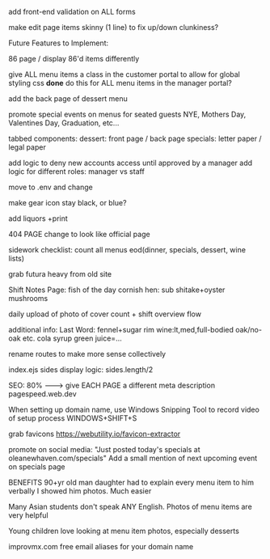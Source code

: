 
add front-end validation on ALL forms

make edit page items skinny (1 line) to fix up/down clunkiness?

Future Features to Implement:

86 page / display 86'd items differently

give ALL menu items a class in the customer portal to allow for global styling css
****done****
do this for ALL menu items in the manager portal?

add the back page of dessert menu

promote special events on menus for seated guests
NYE, Mothers Day, Valentines Day, Graduation, etc...

tabbed components: 
    dessert: front page / back page
    specials: letter paper / legal paper

add logic to deny new accounts access until approved by a manager
add logic for different roles: manager vs staff

move to .env and change

make gear icon stay black, or blue?

add liquors +print

404 PAGE change to look like official page

sidework checklist: count all menus eod(dinner, specials, dessert, wine lists)

grab futura heavy from old site

Shift Notes Page:
fish of the day
cornish hen: sub shitake+oyster mushrooms

daily upload of photo of cover count + shift overview flow

additional info:
Last Word: fennel+sugar rim
wine:lt,med,full-bodied oak/no-oak etc.
cola syrup
green juice=...

rename routes to make more sense collectively

index.ejs sides display logic: sides.length/2 

SEO: 80% --->
give EACH PAGE a different meta description
pagespeed.web.dev

When setting up domain name, use Windows Snipping Tool
to record video of setup process
WINDOWS+SHIFT+S

grab favicons
https://webutility.io/favicon-extractor

promote on social media:
"Just posted today's specials at oleanewhaven.com/specials"
Add a small mention of next upcoming event on specials page





BENEFITS
90+yr old man
daughter had to explain every menu item to him verbally
I showed him photos. Much easier

Many Asian students don't speak ANY English.
Photos of menu items are very helpful

Young children love looking at menu item photos, especially desserts

improvmx.com free email aliases for your domain name



